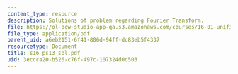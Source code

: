 ```yaml
---
content_type: resource
description: Solutions of problem regarding Fourier Transform.
file: https://ol-ocw-studio-app-qa.s3.amazonaws.com/courses/16-01-unified-engineering-i-ii-iii-iv-fall-2005-spring-2006/3eccca20b526c76f497c107324d0d503_s16_ps13_sol.pdf
file_type: application/pdf
parent_uid: a6eb2151-6f41-806d-94ff-dc83eb5f4337
resourcetype: Document
title: s16_ps13_sol.pdf
uid: 3eccca20-b526-c76f-497c-107324d0d503
---
```

